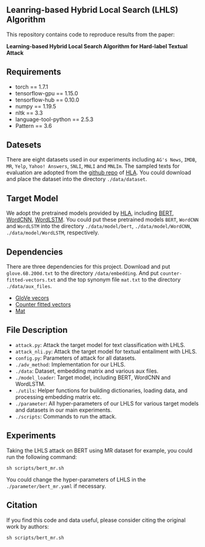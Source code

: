 ## Leanring-based Hybrid Local Search (LHLS) Algorithm

This repository contains code to reproduce results from the paper:

**Learning-based Hybrid Local Search Algorithm for Hard-label Textual Attack**


## Requirements

- torch == 1.7.1
- tensorflow-gpu == 1.15.0
- tensorflow-hub == 0.10.0
- numpy == 1.19.5
- nltk == 3.3
- language-tool-python == 2.5.3
- Pattern == 3.6


## Datesets

There are eight datasets used in our experiments including `AG's News`, `IMDB`, `MR`, `Yelp`, `Yahoo! Answers`, `SNLI`, `MNLI` and `MNLIm`. The sampled texts for evaluation are adopted from the [github repo](https://github.com/RishabhMaheshwary/hard-label-attack/tree/main/data) of [HLA](https://arxiv.org/abs/2012.14956). You could download and place the dataset into the directory `./data/dataset`.

## Target Model

We adopt the pretrained models provided by [HLA](https://arxiv.org/abs/2012.14956), including [BERT](https://drive.google.com/file/d/1UChkyjrSJAVBpb3DcPwDhZUE4FuL0J25/view?usp=sharing), [WordCNN](https://drive.google.com/drive/folders/149Y5R6GIGDpBIaJhgG8rRaOslM21aA0Q?usp=sharing), [WordLSTM](https://drive.google.com/drive/folders/1nnf3wrYBrSt6F3Ms10wsDTTGFodrRFEW?usp=sharing). You could put these pretrained models `BERT`, `WordCNN` and `WordLSTM` into the directory `./data/model/bert`, `./data/model/WordCNN`, `./data/model/WordLSTM`,  respectively.

## Dependencies

There are three dependencies for this project. Download and put `glove.6B.200d.txt` to the directory `/data/embedding`. And put `counter-fitted-vectors.txt` and the top synonym file `mat.txt` to the directory `./data/aux_files`.

- [GloVe vecors](https://nlp.stanford.edu/data/glove.6B.zip)
- [Counter fitted vectors](https://drive.google.com/file/d/1bayGomljWb6HeYDMTDKXrh0HackKtSlx/view)
- [Mat](https://drive.google.com/file/d/1AIz8Imvv8OmHxVwY5kx10iwKAUzD6ODx/view)


## File Description

- `attack.py`: Attack the target model for text classification with LHLS.
- `attack_nli.py`: Attack the target model for textual entailment with LHLS.
- `config.py`: Parameters of attack for all datasets.
- `./adv_method`: Implementation for our LHLS.
- `./data`: Dataset, embedding matrix and various aux files.
- `./model_loader`: Target model, including BERT, WordCNN and WordLSTM.
- `./utils`: Helper functions for building dictionaries, loading data, and processing embedding matrix etc.
- `./parameter`: All hyper-parameters of our LHLS for various target models and datasets in our main experiments.
- `./scripts`: Commands to run the attack.


## Experiments

Taking the LHLS attack on BERT using MR dataset for example, you could run the following command:

   ```shell
sh scripts/bert_mr.sh
   ```

You could change the hyper-parameters of LHLS in the `./parameter/bert_mr.yaml` if necessary.


## Citation
If you find this code and data useful, please consider citing the original work by authors:
   ```shell
sh scripts/bert_mr.sh
   ```